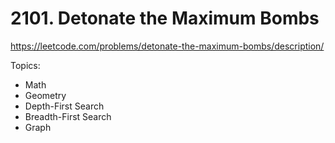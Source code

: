# 2101. Detonate the Maximum Bombs
https://leetcode.com/problems/detonate-the-maximum-bombs/description/

Topics:
- Math
- Geometry
- Depth-First Search
- Breadth-First Search
- Graph
